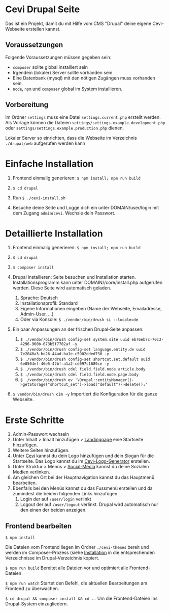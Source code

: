 # Cevi Drupal Seite

Das ist ein Projekt, damit du mit Hilfe vom CMS "Drupal" deine eigene Cevi-Webseite erstellen kannst.

## Voraussetzungen

Folgende Voraussetzungen müssen gegeben sein:

- `composer` sollte global installiert sein
- Irgendein (lokaler) Server sollte vorhanden sein
- Eine Datenbank (mysql) mit den nötigen Zugängen muss vorhanden sein.
- `node`, `npm` und `composer` global im System installieren.

## Vorbereitung

Im Ordner `settings` muss eine Datei `settings.current.php` erstellt werden. Als Vorlage können die Dateien
`settings/settings.example.development.php` oder
`settings/settings.example.production.php`
dienen.

Lokaler Server so einrichten, dass die Webseite im Verzeichnis `./drupal/web` aufgerufen werden kann

# <a name="installation">Einfache Installation</a>

1) Frontend einmalig generieren: `$ npm install; npm run build`

1) `$ cd drupal`

1) Run `$ ./cevi-install.sh`
1) Besuche deine Seite und Logge dich ein unter DOMAIN/user/login mit dem Zugang `admin`/`cevi`. Wechsle dein Passwort.

# Detaillierte Installation

1) Frontend einmalig generieren: `$ npm install; npm run build`

1) `$ cd drupal`

1) `$ composer install`

1) Drupal installieren: Seite besuchen und Installation starten.
Installationsprogramm kann unter DOMAIN//core/install.php aufgerufen werden. Diese Seite wird automatisch geladen.
   
   1) Sprache: Deutsch
   1) Installationsprofil: Standard
   1) Eigene Informationen eingeben (Name der Webseite, Emailadresse, Admin-User, ...)
   1) Oder via Konsole: `$ ./vendor/bin/drush si --locale=de` 

1) Ein paar Anpassungen an der frischen Drupal-Seite anpassen:

   1) `$ ./vendor/bin/drush config-set system.site uuid eb76eb7c-70c3-4296-960b-673b5f7702af -y`
   1) `$ ./vendor/bin/drush config-set language.entity.de uuid 7e2040a3-be26-44ad-ba1e-c5902dded730 -y`
   1) `$ ./vendor/bin/drush config-set shortcut.set.default uuid 6e0504ef-46e5-42bf-a1a2-cd097c1689ce -y`
   1) `$ ./vendor/bin/drush cdel field.field.node.article.body`
   1) `$ ./vendor/bin/drush cdel field.field.node.page.body`
   1) `$ ./vendor/bin/drush ev '\Drupal::entityManager()->getStorage("shortcut_set")->load("default")->delete();'`

1) `$ vendor/bin/drush cim -y`
Importiert die Konfiguration für die ganze Webseite.
   
# Erste Schritte

1) Admin-Passwort wechseln
1) Unter Inhalt > Inhalt hinzufügen > [Landingpage](http://www.cevi-drupal.ch/node/add/landingpage) eine Startseite hinzufügen.
1) Weitere Seiten hinzufügen.
1) Unter [Cevi](http://www.cevi-drupal.ch/admin/cevi) kannst du dein Logo hinzufügen und dein Slogan für die Startseite. Das Logo kannst du im [Cevi-Logo-Generator](https://logo.cevi.ch) erstellen.
1) Unter Struktur > Menüs > [Social-Media](http://www.cevi-drupal.ch/admin/structure/menu/social-media-menu) kannst du deine Sozialen Medien verlinken.
1) Am gleichen Ort bei der Hauptnavigation kannst du das Hauptmenü bearbeiten.
1) Ebenfalls bei den Menüs kannst du das Fussmenü erstellen und da zumindest die beiden folgenden Links hinzufügen
   1) Login der auf `/user/login` verlinkt
   1) Logout der auf `/user/logout` verlinkt. Drupal wird automatisch nur den einen der beiden anzeigen.


## Frontend bearbeiten

`$ npm install`

Die Dateien vom Frontend liegen im Ordner `./cevi-themes` bereit und werden im Composer-Prozess (siehe [Installation](#installation) in die entsprechenden Verzeichnisse im Drupal-Verzeichnis kopiert.

`$ npm run build`
Bereitet alle Dateien vor und optimiert alle Frontend-Dateien

`$ npm run watch`
Startet den Befehl, die aktuellen Bearbeitungen am Frontend zu überwachen.

`$ cd drupal && composer install && cd ..`
Um die Frontend-Dateien ins Drupal-System einzugliedern.
